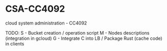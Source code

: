 # CSA-CC4092
cloud system administration - CC4092

TODO:
    S - Bucket creation / operation script
    M - Nodes descriptions (integration in gcloud)
    G - Integrate C into LB / Package Rust (cache code) in clients